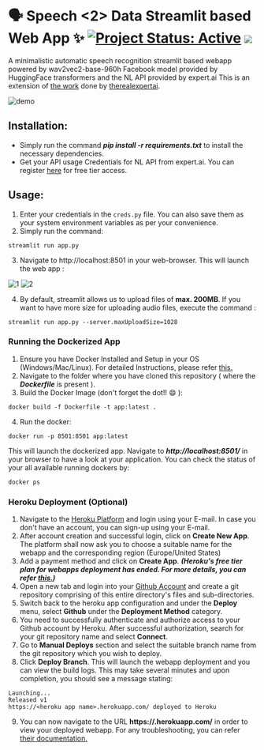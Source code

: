 # 🗣 Speech <2> Data Streamlit based Web App ✨ [![Project Status: Active](https://www.repostatus.org/badges/latest/active.svg)](https://www.repostatus.org/#active) [![](https://img.shields.io/badge/Prateek-Ralhan-brightgreen.svg?colorB=ff0000)](https://prateekralhan.github.io/)
A minimalistic automatic speech recognition streamlit based webapp powered by wav2vec2-base-960h Facebook model provided by HuggingFace transformers and the NL API provided by expert.ai This is an extension of [the work](https://github.com/therealexpertai/speech-2-data) done by [therealexpertai](https://github.com/therealexpertai).

![demo](https://user-images.githubusercontent.com/29462447/202569539-db8b821e-352b-4e68-a364-8c737f46c524.gif)


## Installation:
* Simply run the command ***pip install -r requirements.txt*** to install the necessary dependencies.
* Get your API usage Credentials for NL API from expert.ai. You can register [here](https://developer.expert.ai/ui/login) for free tier access.

## Usage:
1. Enter your credentials in the ```creds.py``` file. You can also save them as your system environment variables as per your convenience.
2. Simply run the command: 
```
streamlit run app.py
```
3. Navigate to http://localhost:8501 in your web-browser. This will launch the web app :

![1](https://user-images.githubusercontent.com/29462447/202569353-cf3fc9ca-802d-4b67-a8b5-91304419932e.png)
![2](https://user-images.githubusercontent.com/29462447/202569360-dba1ac45-58fb-489e-9e09-dc0841ab1f28.png)

4. By default, streamlit allows us to upload files of **max. 200MB**. If you want to have more size for uploading audio files, execute the command :
```
streamlit run app.py --server.maxUploadSize=1028
```

### Running the Dockerized App
1. Ensure you have Docker Installed and Setup in your OS (Windows/Mac/Linux). For detailed Instructions, please refer [this.](https://docs.docker.com/engine/install/)
2. Navigate to the folder where you have cloned this repository ( where the ***Dockerfile*** is present ).
3. Build the Docker Image (don't forget the dot!! :smile: ): 
```
docker build -f Dockerfile -t app:latest .
```
4. Run the docker:
```
docker run -p 8501:8501 app:latest
```

This will launch the dockerized app. Navigate to ***http://localhost:8501/*** in your browser to have a look at your application. You can check the status of your all available running dockers by:
```
docker ps
```

### Heroku Deployment (Optional)
1. Navigate to the [Heroku Platform](https://www.heroku.com/) and login using your E-mail. In case you don't have an account, you can sign-up using your E-mail.
2. After account creation and successful login, click on **Create New App**. The platform shall now ask you to choose a suitable name for the webapp and the corresponding region (Europe/United States)
3. Add a payment method and click on **Create App**. ***(Heroku's free tier plan for webapps deployment has ended. For more details, you can refer [this.](https://help.heroku.com/RSBRUH58/removal-of-heroku-free-product-plans-faq))***
4. Open a new tab and login into your [Github Account](https://github.com/) and create a git repository comprising of this entire directory's files and sub-directories.
5. Switch back to the heroku app configuration and under the **Deploy** menu, select **Github** under the **Deployment Method** category.
6. You need to successfully authenticate and authorize access to your Github account by Heroku. After successful authorization, search for your git repository name and select **Connect**.
7. Go to **Manual Deploys** section and select the suitable branch name from the git repository which you wish to deploy.
8. Click **Deploy Branch**. This will launch the webapp deployment and you can view the build logs. This may take several minutes and upon completion, you should see a message stating:
```
Launching...
Released v1
https://<heroku app name>.herokuapp.com/ deployed to Heroku
```
9. You can now navigate to the URL **https://<heroku app name>.herokuapp.com/** in order to view your deployed webapp. For any troubleshooting, you can refer [their documentation.](https://devcenter.heroku.com/categories/python-support)


